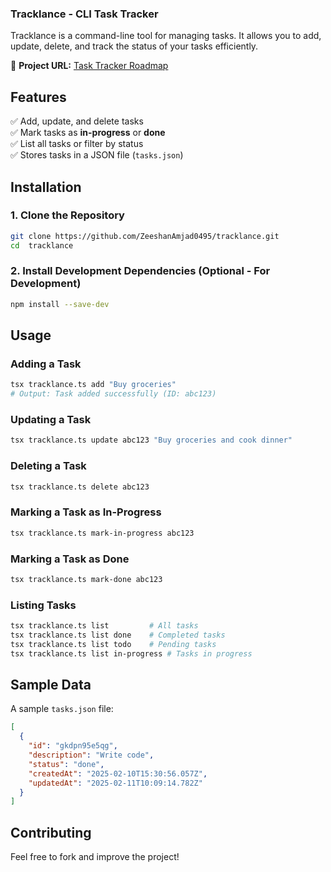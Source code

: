 ### Tracklance - CLI Task Tracker  

Tracklance is a command-line tool for managing tasks. It allows you to add, update, delete, and track the status of your tasks efficiently.  

📌 **Project URL:** [Task Tracker Roadmap](https://roadmap.sh/projects/task-tracker)  

## Features  

✅ Add, update, and delete tasks  
✅ Mark tasks as **in-progress** or **done**  
✅ List all tasks or filter by status  
✅ Stores tasks in a JSON file (`tasks.json`)  

## Installation  

### 1. Clone the Repository  

```bash
git clone https://github.com/ZeeshanAmjad0495/tracklance.git
cd  tracklance
```

### 2. Install Development Dependencies (Optional - For Development)

```bash
npm install --save-dev
```


## Usage  

### Adding a Task  

```bash
tsx tracklance.ts add "Buy groceries"
# Output: Task added successfully (ID: abc123)
```

### Updating a Task  

```bash
tsx tracklance.ts update abc123 "Buy groceries and cook dinner"
```

### Deleting a Task  

```bash
tsx tracklance.ts delete abc123
```

### Marking a Task as In-Progress  

```bash
tsx tracklance.ts mark-in-progress abc123
```

### Marking a Task as Done  

```bash
tsx tracklance.ts mark-done abc123
```

### Listing Tasks  

```bash
tsx tracklance.ts list         # All tasks  
tsx tracklance.ts list done    # Completed tasks  
tsx tracklance.ts list todo    # Pending tasks  
tsx tracklance.ts list in-progress # Tasks in progress  
```

## Sample Data  

A sample `tasks.json` file:  

```json
[
  {
    "id": "gkdpn95e5qg",
    "description": "Write code",
    "status": "done",
    "createdAt": "2025-02-10T15:30:56.057Z",
    "updatedAt": "2025-02-11T10:09:14.782Z"
  }
]
```

## Contributing  

Feel free to fork and improve the project!  
